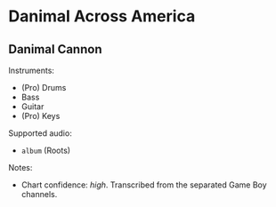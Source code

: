 # Danimal Across America

## Danimal Cannon

Instruments:

  * (Pro) Drums
  * Bass
  * Guitar
  * (Pro) Keys

Supported audio:

  * `album` (Roots)

Notes:

  * Chart confidence: *high*. Transcribed from the separated Game Boy channels.

